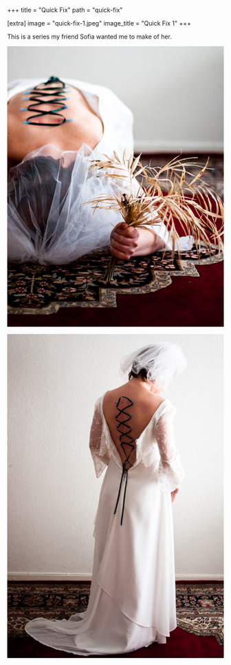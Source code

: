 +++
title = "Quick Fix"
path = "quick-fix"

[extra]
image = "quick-fix-1.jpeg"
image_title = "Quick Fix 1"
+++

This is a series my friend Sofia wanted me to make of her.

<!-- more -->

![Quick Fix 2](quick-fix-2.jpeg)

![Quick Fix 3](quick-fix-3.jpeg)
